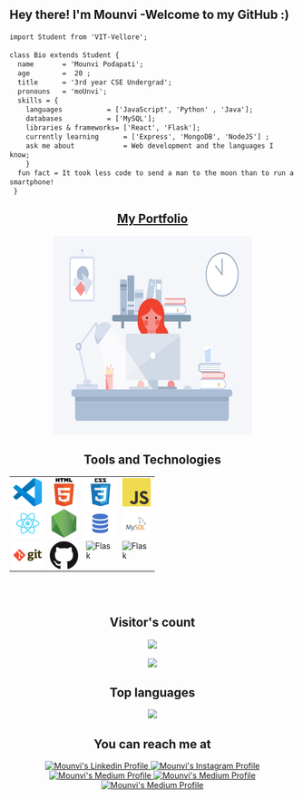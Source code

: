 ## Hey there! I'm Mounvi -Welcome to my GitHub :) 
```
import Student from 'VIT-Vellore';

class Bio extends Student {
  name     	 = 'Mounvi Podapati';
  age      	 =  20 ;
  title    	 = '3rd year CSE Undergrad';
  pronouns	 = 'moUnvi';
  skills = {    
 	languages  	        = ['JavaScript', 'Python' , 'Java'];
 	databases  	        = ['MySQL'];
 	libraries & frameworks= ['React', 'Flask'];
 	currently learning      = ['Express', 'MongoDB', 'NodeJS'] ;
 	ask me about            = Web development and the languages I know;
	}
  fun fact = It took less code to send a man to the moon than to run a smartphone!
 }
 ```
 <h2 align="center"><a href="https://myportfolio-mounvi.netlify.app/">My Portfolio</a></h2>
<p align="center"><img width="350"height="350"  src="./readme.gif" /></p>
<h2 align="center"> Tools and Technologies </h2>
<table align="center">
<tr>
<td><img align="left" alt="Visual Studio Code" width="50px" src="https://raw.githubusercontent.com/github/explore/80688e429a7d4ef2fca1e82350fe8e3517d3494d/topics/visual-studio-code/visual-studio-code.png" /></td>
<td><img align="left" alt="HTML5" width="50px" height="50px" src="https://raw.githubusercontent.com/github/explore/80688e429a7d4ef2fca1e82350fe8e3517d3494d/topics/html/html.png" /></td>
<td><img align="left" alt="CSS3" width="50px" height="50px" src="https://raw.githubusercontent.com/github/explore/80688e429a7d4ef2fca1e82350fe8e3517d3494d/topics/css/css.png" /></td>
<td><img align="left" alt="JavaScript" width="50px" height="50px" src="https://raw.githubusercontent.com/github/explore/80688e429a7d4ef2fca1e82350fe8e3517d3494d/topics/javascript/javascript.png" /></td>
</tr>
<tr>
<td><img align="left" alt="React" width="50px" height="50px" src="https://raw.githubusercontent.com/github/explore/80688e429a7d4ef2fca1e82350fe8e3517d3494d/topics/react/react.png" /></td>
<td><img align="left" alt="Node.js" width="50px" height="50px" src="https://raw.githubusercontent.com/github/explore/80688e429a7d4ef2fca1e82350fe8e3517d3494d/topics/nodejs/nodejs.png" /></td>
<td><img align="left" alt="SQL" width="50px" height="50px" src="https://raw.githubusercontent.com/github/explore/80688e429a7d4ef2fca1e82350fe8e3517d3494d/topics/sql/sql.png" /></td>
<td><img align="left" alt="MySQL" width="50px" height="50px" src="https://raw.githubusercontent.com/github/explore/80688e429a7d4ef2fca1e82350fe8e3517d3494d/topics/mysql/mysql.png" /></td>
</tr>
<tr>
<td><img align="left" alt="Git" width="50px" height="50px" src="https://raw.githubusercontent.com/github/explore/80688e429a7d4ef2fca1e82350fe8e3517d3494d/topics/git/git.png" /></td>
<td><img align="left" alt="GitHub" width="50px" height="50px" src="https://raw.githubusercontent.com/github/explore/78df643247d429f6cc873026c0622819ad797942/topics/github/github.png" /></td>
<td><img align="left" alt="Flask" width="50px" height="50px" src="https://camo.githubusercontent.com/26043b6db7e2aee509448570c835702e9cd39397b53b18ac86b2b11090d08c26/68747470733a2f2f63646e2e737667706f726e2e636f6d2f6c6f676f732f707974686f6e2e737667" /></td>
<td><img align="left" alt="Flask" width="50px" height="50px" src="https://camo.githubusercontent.com/35095b4bdfad7e19dd7f4bb8a7d48a492ae86f844d2e4462a9af8e8075377945/68747470733a2f2f63646e2e737667706f726e2e636f6d2f6c6f676f732f666c61736b2e737667" /></td>
<tr>
</table>

<br> </br>
<h2 align="center">Visitor's count</h2>
<p align="center"><img src="https://profile-counter.glitch.me/{mounvip1525}/count.svg"/></p>


<p align="center"><img src="https://github-readme-stats.vercel.app/api?username=mounvip1525&show_icons=true&theme=react" /></p>
<h2 align="center">Top languages</h2>
<p align="center"><img src="https://github-readme-stats.vercel.app/api/top-langs/?username=mounvip1525&show_icons=true&theme=react&layout=compact" /></p>


<h2 align="center">You can reach me at</h2>
<p align="center">
  <a href="https://www.linkedin.com/in/mounvi-podapati-900a841a0/">
    <img src="https://www.vectorlogo.zone/logos/linkedin/linkedin-icon.svg" alt="Mounvi's Linkedin Profile" height="40" width="40">
  </a>
  <a href="https://www.instagram.com/im_mounvi15/">
    <img src="https://www.vectorlogo.zone/logos/instagram/instagram-icon.svg" alt="Mounvi's Instagram Profile" height="40" width="40">
  </a>
  <a href="https://medium.com/@mounvip1525">
    <img src="https://www.vectorlogo.zone/logos/medium/medium-tile.svg" alt="Mounvi's Medium Profile" height="40" width="40">
  </a>
   <a href="https://www.facebook.com/mounvi.podapati/">
    <img src="https://www.vectorlogo.zone/logos/facebook/facebook-tile.svg" alt="Mounvi's Medium Profile" height="40" width="40">
  </a>
  <a href="https://github.com/mounvip1525">
    <img src="https://www.vectorlogo.zone/logos/github/github-tile.svg" alt="Mounvi's Medium Profile" height="40" width="40">
  </a>  
</p>
